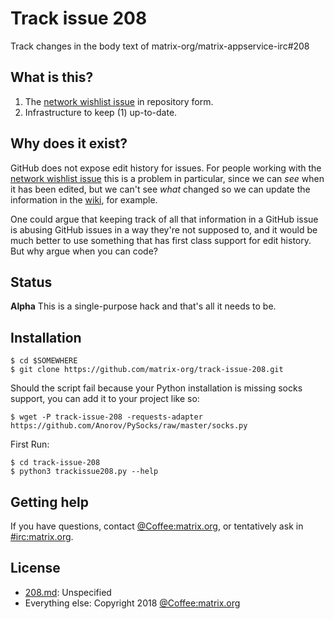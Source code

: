 # Track issue 208
Track changes in the body text of matrix-org/matrix-appservice-irc#208

## What is this?
1. The [network wishlist issue] in repository form.
2. Infrastructure to keep (1) up-to-date.

## Why does it exist?
GitHub does not expose edit history for issues. For people working with the
[network wishlist issue] this is a problem in particular, since we can _see_
when it has been edited, but we can't see _what_ changed so we can update the
information in the [wiki], for example.

One could argue that keeping track of all that information in a GitHub issue is
abusing GitHub issues in a way they're not supposed to, and it would be much
better to use something that has first class support for edit history. But why
argue when you can code?

[network wishlist issue]: https://github.com/matrix-org/matrix-appservice-irc/issue/208
[wiki]:                   https://github.com/matrix-org/matrix-appservice-irc/wiki/Bridged-IRC-networks

## Status
**Alpha** This is a single-purpose hack and that's all it needs to be.

## Installation
```
$ cd $SOMEWHERE
$ git clone https://github.com/matrix-org/track-issue-208.git
```
Should the script fail because your Python installation is missing socks
support, you can add it to your project like so:
```
$ wget -P track-issue-208 -requests-adapter https://github.com/Anorov/PySocks/raw/master/socks.py
```
First Run:
```
$ cd track-issue-208
$ python3 trackissue208.py --help
```

## Getting help
If you have questions, contact [@Coffee:matrix.org], or tentatively ask in
[#irc:matrix.org].

[@Coffee:matrix.org]: https://matrix.to/#/@Coffee:matrix.org
[#irc:matrix.org]:    https://matrix.to/#/#irc:matrix.org

## License
* [208.md](208.md): Unspecified
* Everything else: Copyright 2018 [@Coffee:matrix.org]
